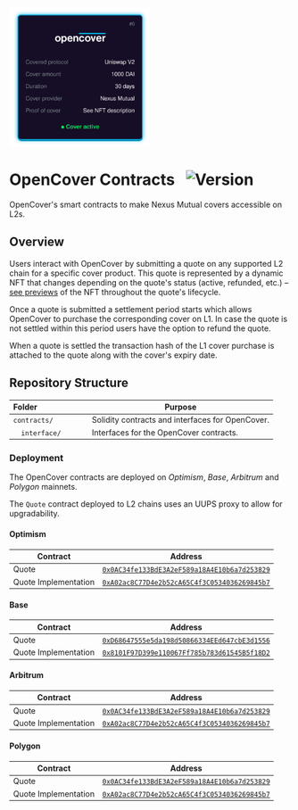 <img src="data/nft-preview/quote-cover-active.svg" width="250" alt="Active OpenCover quote" />

<h1>OpenCover Contracts &nbsp;&nbsp;<img src="https://img.shields.io/badge/Version-v1-blue" alt="Version" /></h1>

OpenCover's smart contracts to make Nexus Mutual covers accessible on L2s.

## Overview

Users interact with OpenCover by submitting a quote on any supported L2 chain for a specific cover product.
This quote is represented by a dynamic NFT that changes depending on the quote's status (active, refunded, etc.) – [see previews](data/nft-preview/) of the NFT throughout the quote's lifecycle.

Once a quote is submitted a settlement period starts which allows OpenCover to purchase the corresponding cover on L1. In case the quote is not settled within this period users have the option to refund the quote.

When a quote is settled the transaction hash of the L1 cover purchase is attached to the quote along with the cover's expiry date.

## Repository Structure

| Folder          | Purpose                                             |
|-----------------|-----------------------------------------------------|
| `contracts/`    | Solidity contracts and interfaces for OpenCover.    |
|  `interface/`   | Interfaces for the OpenCover contracts.             |

### Deployment

The OpenCover contracts are deployed on _Optimism_, _Base_, _Arbitrum_ and _Polygon_ mainnets.

The `Quote` contract deployed to L2 chains uses an UUPS proxy to allow for upgradability.

#### Optimism

| Contract             | Address                                                                                                                    |
|----------------------|----------------------------------------------------------------------------------------------------------------------------|
| Quote                | [`0x0AC34fe133BdE3A2eF589a18A4E10b6a7d253829`](https://optimistic.etherscan.io/address/0x0AC34fe133BdE3A2eF589a18A4E10b6a7d253829) |
| Quote Implementation | [`0xA02ac8C77D4e2b52cA65C4f3C0534036269845b7`](https://optimistic.etherscan.io/address/0xA02ac8C77D4e2b52cA65C4f3C0534036269845b7) |

#### Base

| Contract             | Address                                                                                                                    |
|----------------------|----------------------------------------------------------------------------------------------------------------------------|
| Quote                | [`0xD68647555e5da198d50866334EEd647cbE3d1556`](https://basescan.org/address/0xD68647555e5da198d50866334EEd647cbE3d1556) |
| Quote Implementation | [`0x8101F97D399e110067Ff785b783d61545B5f18D2`](https://basescan.org/address/0x8101F97D399e110067Ff785b783d61545B5f18D2) |

#### Arbitrum

| Contract             | Address                                                                                                                    |
|----------------------|----------------------------------------------------------------------------------------------------------------------------|
| Quote                | [`0x0AC34fe133BdE3A2eF589a18A4E10b6a7d253829`](https://arbiscan.io/address/0x0AC34fe133BdE3A2eF589a18A4E10b6a7d253829) |
| Quote Implementation | [`0xA02ac8C77D4e2b52cA65C4f3C0534036269845b7`](https://arbiscan.io/address/0xA02ac8C77D4e2b52cA65C4f3C0534036269845b7) |

#### Polygon

| Contract             | Address                                                                                                                    |
|----------------------|----------------------------------------------------------------------------------------------------------------------------|
| Quote                | [`0x0AC34fe133BdE3A2eF589a18A4E10b6a7d253829`](https://polygonscan.com/address/0x0AC34fe133BdE3A2eF589a18A4E10b6a7d253829) |
| Quote Implementation | [`0xA02ac8C77D4e2b52cA65C4f3C0534036269845b7`](https://polygonscan.com/address/0xA02ac8C77D4e2b52cA65C4f3C0534036269845b7) |

